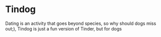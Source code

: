 # Tindog
Dating is an activity that goes beyond species, so why should dogs miss out;), Tindog is just a fun version of Tinder, but for dogs
